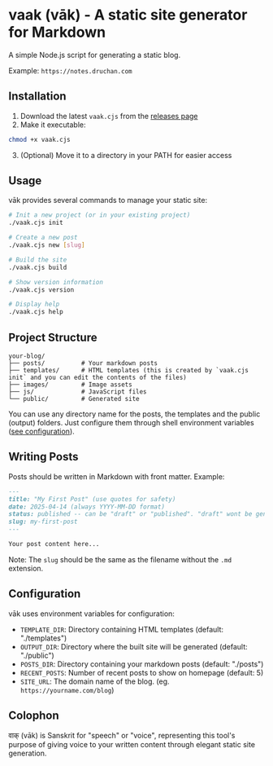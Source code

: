 # vaak (vāk) - A static site generator for Markdown

A simple Node.js script for generating a static blog.

Example: `https://notes.druchan.com`

## Installation

1. Download the latest `vaak.cjs` from the [releases page](https://github.com/chandru89new/vaak/releases/latest)
2. Make it executable:

```bash
chmod +x vaak.cjs
```

3. (Optional) Move it to a directory in your PATH for easier access

## Usage

vāk provides several commands to manage your static site:

```bash
# Init a new project (or in your existing project)
./vaak.cjs init

# Create a new post
./vaak.cjs new [slug]

# Build the site
./vaak.cjs build

# Show version information
./vaak.cjs version

# Display help
./vaak.cjs help
```

## Project Structure

```
your-blog/
├── posts/          # Your markdown posts
├── templates/      # HTML templates (this is created by `vaak.cjs init` and you can edit the contents of the files)
├── images/         # Image assets
├── js/             # JavaScript files
└── public/         # Generated site
```

You can use any directory name for the posts, the templates and the public (output) folders. Just configure them through shell environment variables ([see configuration](#configuration)).

## Writing Posts

Posts should be written in Markdown with front matter. Example:

```markdown
---
title: "My First Post" (use quotes for safety)
date: 2025-04-14 (always YYYY-MM-DD format)
status: published -- can be "draft" or "published". "draft" wont be generated in the build.
slug: my-first-post
---

Your post content here...
```

Note: The `slug` should be the same as the filename without the `.md` extension.

## Configuration

vāk uses environment variables for configuration:

- `TEMPLATE_DIR`: Directory containing HTML templates (default: "./templates")
- `OUTPUT_DIR`: Directory where the built site will be generated (default: "./public")
- `POSTS_DIR`: Directory containing your markdown posts (default: "./posts")
- `RECENT_POSTS`: Number of recent posts to show on homepage (default: 5)
- `SITE_URL`: The domain name of the blog. (eg. `https://yourname.com/blog`)

## Colophon

वाक् (vāk) is Sanskrit for "speech" or "voice", representing this tool's purpose of giving voice to your written content through elegant static site generation.
